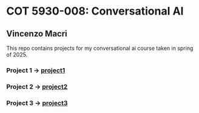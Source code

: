 # COT 5930-008: Conversational AI
## Vincenzo Macri

This repo contains projects for my conversational ai course taken in spring of 2025.

### Project 1 -> [project1](https://github.com/vmacri7/fau-conversational-ai/tree/main/project1)

### Project 2 -> [project2](https://github.com/vmacri7/fau-conversational-ai/tree/main/project2)

### Project 3 -> [project3](https://github.com/vmacri7/fau-conversational-ai/tree/main/project3)

